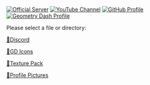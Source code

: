 [![Official Server](https://cdn.discordapp.com/emojis/874089012489519114.png?v=1)](https://discord.gg/JGEjfm5Gn4)
[![YouTube Channel](https://cdn.discordapp.com/emojis/874090930855092265.png?v=1)](https://www.youtube.com/channel/UCofCDfLjs_TkiC-p0-k_9XA)
[![GitHub Profile](https://cdn.discordapp.com/emojis/874089226197692436.png?v=1)](https://github.com/Reper2)
[![Geometry Dash Profile](https://cdn.discordapp.com/emojis/651522650992148492.png?v=1)](https://gdbrowser.com/u/ReperGD2)

Please select a file or directory:

[📁Discord](https://reper2.github.io/Downloadable-Files/md/discord)

[📁GD Icons](https://reper2.github.io/Downloadable-Files/md/gd-icons)

[📁Texture Pack](https://reper2.github.io/Downloadable-Files/md/texture-pack)

[📁Profile Pictures](https://reper2.github.io/Downloadable-Files/md/pfp)
